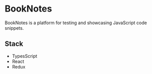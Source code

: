 # BookNotes

BookNotes is a platform for testing and showcasing JavaScript code snippets.



## Stack
- TypesScript
- React
- Redux


